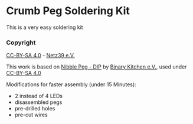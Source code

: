 # Crumb Peg Soldering Kit
This is a very easy soldering kit

### Copyright
[CC-BY-SA 4.0](https://creativecommons.org/licenses/by-sa/4.0/) - [Netz39 e.V.](http://www.netz39.de/)

This work is based on [Nibble Peg - DIP](https://github.com/Binary-Kitchen/SolderingTutorial/tree/master/NibblePegDIP) by [Binary Kitchen e.V.](https://www.binary-kitchen.de), used under [CC-BY-SA 4.0](https://creativecommons.org/licenses/by-sa/4.0/)

Modifications for faster assembly (under 15 Minutes):
- 2 instead of 4 LEDs
- disassembled pegs
- pre-drilled holes
- pre-cut wires
